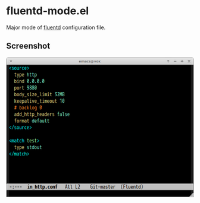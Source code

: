 # fluentd-mode.el

Major mode of [fluentd](http://www.fluentd.org/) configuration file.


## Screenshot

![fluentd-mode](image/fluentd-mode.png)
